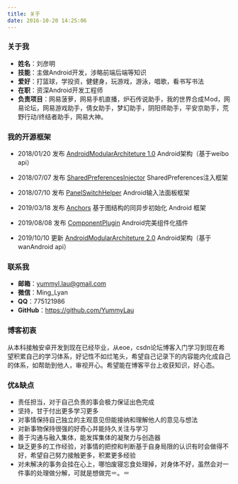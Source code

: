 ```yaml
---
title: 关于
date: 2016-10-20 14:25:06
---
```


### 关于我
* **姓名**：刘彦明  
* **技能**：主做Android开发，涉略前端后端等知识
* **爱好**：打篮球，学投资，健健身，玩游戏，游泳，唱歌，看书写书法  
* **在职**：资深Android开发工程师  
* **负责项目**：网易菠萝，网易手机直播，炉石传说助手，我的世界合成Ｍod，网易论坛，网易游戏助手，倩女助手，梦幻助手，阴阳师助手，平安京助手，荒野行动/终结者助手，网易大神。

### 我的开源框架
* 2018/01/20 发布 [AndroidModularArchiteture 1.0](https://github.com/YummyLau/AndroidModularArchiteture) Android架构（基于weibo api）

* 2018/07/07 发布 [SharedPreferencesInjector](https://github.com/YummyLau/SharedPreferencesInjector) SharedPreferences注入框架

* 2018/07/10 发布 [PanelSwitchHelper](https://github.com/YummyLau/PanelSwitchHelper) Android输入法面板框架

* 2019/03/18 发布 [Anchors](https://github.com/YummyLau/Anchors) 基于图结构的同异步初始化 Android 框架

* 2019/08/08 发布 [ComponentPlugin](https://github.com/YummyLau/ComponentPlugin/commits/master?after=c6b549ca6d2210398c87e9ead8ac526c4ba14a57+34) Android完美组件化插件

* 2019/10/10 更新 [AndroidModularArchiteture 2.0](https://github.com/YummyLau/AndroidModularArchiteture) Android架构（基于 wanAndroid api）

 
### 联系我
* **邮箱**：yummyl.lau@gmail.com  
* **微信**：Ming_Lyan  
* **QQ**：775121986  
* **GitHub**：https://github.com/YummyLau 

### 博客初衷
从本科接触安卓开发到现在已经毕业，从eoe，csdn论坛博客入门学习到现在希望积累自己的学习体系，好记性不如烂笔头，希望自己记录下的内容能内化成自己的体系，如帮助到他人，审视开心。希望能在博客平台上收获知识，好心态。

### 优&缺点
* 责任担当，对于自己负责的事会极力保证出色完成
* 坚持，甘于付出更多学习更多
* 对事情保持自己独立的主观意见但能接纳和理解他人的意见与想法
* 对新事物保持很强的好奇心并能持久关注与学习
* 善于沟通与融入集体，能发挥集体的凝聚力与创造器
* 缺乏更多的工作经验，对事情的把控和判断基于自身局限的认识有时会做得不好，希望自己努力接触更多，积累更多经验
* 对未解决的事务会挂在心上，哪怕废寝忘食处理掉，对身体不好，虽然会对一件事的处理做分解，可就是想做完＝。＝
